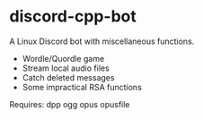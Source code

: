 # discord-cpp-bot

A Linux Discord bot with miscellaneous functions.

- Wordle/Quordle game
- Stream local audio files
- Catch deleted messages
- Some impractical RSA functions

Requires:
dpp
ogg
opus
opusfile